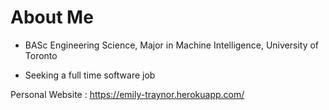 # About Me 
- BASc Engineering Science, Major in Machine Intelligence, University of Toronto

- Seeking a full time software job

Personal Website : https://emily-traynor.herokuapp.com/
